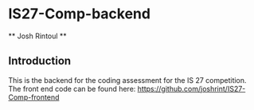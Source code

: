 # IS27-Comp-backend
** Josh Rintoul **
## Introduction
This is the backend for the coding assessment for the IS 27 competition.
The front end code can be found here: https://github.com/joshrint/IS27-Comp-frontend